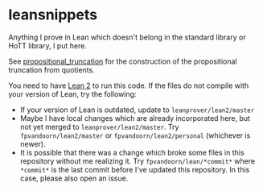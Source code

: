 # leansnippets
Anything I prove in Lean which doesn't belong in the standard library or HoTT library, I put here.

See [propositional_truncation](propositional_truncation.hlean) for the construction of the propositional truncation from quotients.

You need to have [Lean 2](https://github.com/leanprover/lean2) to run this code. If the files do not compile with your version of Lean, try the following:

* If your version of Lean is outdated, update to `leanprover/lean2/master`
* Maybe I have local changes which are already incorporated here, but not yet merged to `leanprover/lean2/master`. Try `fpvandoorn/lean2/master` or `fpvandoorn/lean2/personal` (whichever is newer).
* It is possible that there was a change which broke some files in this repository without me realizing it. Try `fpvandoorn/lean/*commit*` where `*commit*` is the last commit before I've updated this repository. In this case, please also open an issue.